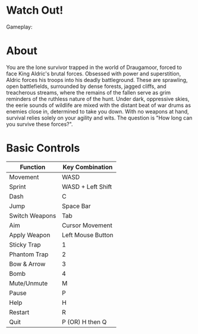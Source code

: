 # Watch Out!


Gameplay:

# About

You are the lone survivor trapped in the world of Draugamoor, forced to face King Aldric's brutal forces. Obsessed with power and superstition, Aldric forces his troops into his deadly battleground. These are sprawling, open battlefields, surrounded by dense forests, jagged cliffs, and treacherous streams, where the remains of the fallen serve as grim reminders of the ruthless nature of the hunt. Under dark, oppressive skies, the eerie sounds of wildlife are mixed with the distant beat of war drums as enemies close in, determined to take you down. With no weapons at hand, survival relies solely on your agility and wits. The question is "How long can you survive these forces?".

# Basic Controls

| Function | Key Combination |
|----------|----------------|
| Movement  | WASD |
| Sprint    | WASD + Left Shift |
| Dash      | C |
| Jump      | Space Bar |
| Switch Weapons | Tab |
| Aim | Cursor Movement |
| Apply Weapon   | Left Mouse Button |
| Sticky Trap | 1 |
| Phantom Trap | 2 |
| Bow & Arrow | 3 |
| Bomb | 4 |
| Mute/Unmute | M |
| Pause     | P |
| Help      | H |
| Restart   | R |
| Quit      | P (OR) H then Q |


